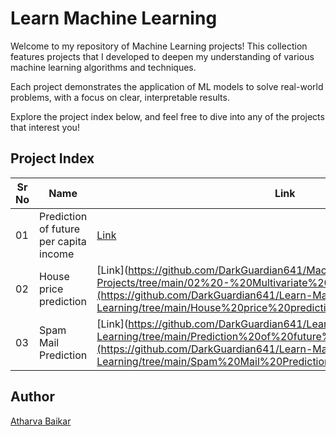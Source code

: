 # Learn Machine Learning

Welcome to my repository of Machine Learning projects! This collection features projects that I developed to deepen my understanding of various machine learning algorithms and techniques.

Each project demonstrates the application of ML models to solve real-world problems, with a focus on clear, interpretable results.

Explore the project index below, and feel free to dive into any of the projects that interest you!

## Project Index

| Sr No | Name                    | Link                                                                                                                                                                                               |
|-------|--------------------------|---------------------------------------------------------------------------------------------------------------------------------------------------------------------------------------------------|
| 01    | Prediction of future per capita income | [Link](https://github.com/DarkGuardian641/Learn-Machine-Learning/tree/main/Prediction%20of%20future%20per%20capita%20income)                                                  |
| 02    | House price prediction | [Link](https://github.com/DarkGuardian641/Machine-Learning-Projects/tree/main/02%20-%20Multivariate%20Regression](https://github.com/DarkGuardian641/Learn-Machine-Learning/tree/main/House%20price%20prediction)|
| 03    | Spam Mail Prediction | [Link](https://github.com/DarkGuardian641/Learn-Machine-Learning/tree/main/Prediction%20of%20future%20per%20capita%20income](https://github.com/DarkGuardian641/Learn-Machine-Learning/tree/main/Spam%20Mail%20Prediction)|


## Author

[Atharva Baikar](https://github.com/DarkGuardian641)
